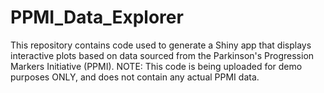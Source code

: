 # PPMI_Data_Explorer
This repository contains code used to generate a Shiny app that displays interactive plots based on data sourced from the Parkinson's Progression Markers Initiative (PPMI). NOTE: This code is being uploaded for demo purposes ONLY, and does not contain any actual PPMI data.
